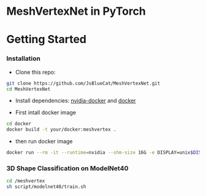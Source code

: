 # MeshVertexNet in PyTorch



# Getting Started 

### Installation
- Clone this repo:
``` bash 
git clone https://github.com/JsBlueCat/MeshVertexNet.git
cd MeshVertexNet
```
- Install dependencies: [nvidia-docker](https://github.com/NVIDIA/nvidia-docker) and [docker](https://docs.docker.com/get-started/)

- First intall docker image

```bash
cd docker
docker build -t your/docker:meshvertex .
```

- then run docker image
```bash
docker run --rm -it --runtime=nvidia --shm-size 16G -e DISPLAY=unix$DISPLAY -v /tmp/.X11-unix:/tmp/.X11-unix -v /your/path/to/MeshVertexNet/:/meshvertex  your/docker:meshvertex bash
```


### 3D Shape Classification on ModelNet40

```bash 
cd /meshvertex
sh script/modelnet40/train.sh 
```

